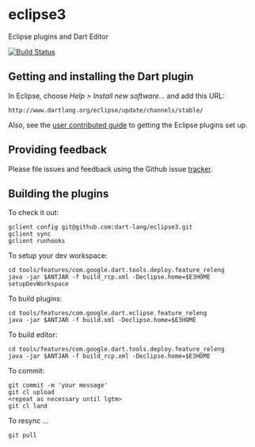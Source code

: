 # eclipse3

Eclipse plugins and Dart Editor

[![Build Status](https://travis-ci.org/dart-lang/eclipse3.svg)](https://travis-ci.org/dart-lang/eclipse3)

## Getting and installing the Dart plugin

In Eclipse, choose *Help > Install new software…* and add this URL:

```
http://www.dartlang.org/eclipse/update/channels/stable/
```

Also, see the
[user contributed guide](http://dartrad.blogspot.com/2015/05/build-your-own-dart-editor.html)
to getting the Eclipse plugins set up.

## Providing feedback

Please file issues and feedback using the Github issue
[tracker](ttps://github.com/dart-lang/eclipse3/issues).

## Building the plugins

To check it out:

```shell
gclient config git@github.com:dart-lang/eclipse3.git
gclient sync
gclient runhooks
```

To setup your dev workspace:

```shell
cd tools/features/com.google.dart.tools.deploy.feature_releng
java -jar $ANTJAR -f build_rcp.xml -Declipse.home=$E3HOME setupDevWorkspace
```

To build plugins:

```shell
cd tools/features/com.google.dart.eclipse.feature_releng
java -jar $ANTJAR -f build.xml -Declipse.home=$E3HOME
```

To build editor:

```shell
cd tools/features/com.google.dart.tools.deploy.feature_releng
java -jar $ANTJAR -f build_rcp.xml -Declipse.home=$E3HOME
```

To commit:

```shell
git commit -m 'your message'
git cl upload
<repeat as necessary until lgtm>
git cl land
```

To resync ...

```shell
git pull
```
